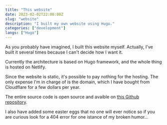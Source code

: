 ```yaml
---
title: "This website"
date: 2023-02-02T22:00:00Z
slug: "website"
description: "I built my own website using Hugo."
categories: ["development"]
langs: ["Hugo"]
---
```


As you probably have imagined, I built this website myself. Actually, I've built it several times because I can't decide how I want it.

Currently the architecture is based on Hugo framework, and the whole thing is hosted on Netlify.

Since the website is static, it's possible to pay nothing for the hosting. The only expense I'm in charge of is the domain, which I have bought from Cloudflare for a few dollars per year.

The entire source code is open source and avaible on [this Github repository](https://github.com/jacksalici/jacksalici.com).

I also have added some easter eggs that no one will ever notice so if you are curious look for a 404 error for one istance of my broken humor...




